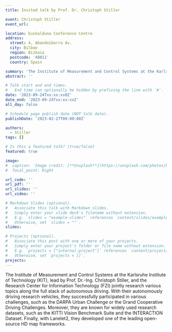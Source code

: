 ```yaml
---
title: Invited talk by Prof. Dr. Christoph Stiller

event: Christoph Stiller
event_url: 

location: Euskalduna Conference Centre
address:
  street: 4, Abandoibarra Av.
  city: Bilbao
  region: Bizkaia
  postcode: '48011'
  country: Spain

summary: 'The Institute of Measurement and Control Systems at the Karlsruhe Institute of Technology (KIT), lead by Prof. Dr.-Ing. Christoph Stiller, and the Research Center for Information Technology (FZI) jointly research various topics along the full stack of autonomous driving. With their autonomously driving research vehicles, they successfully participated in various challenges, such as the DARPA Urban Challenge or the Grand Cooperative Driving Challenges. Moreover, they are known for widely used research datasets, such as the KITTI Vision Benchmark Suite and the INTERACTION Dataset. Finally, with Lanelet2, they developed one of the leading open-source HD map frameworks.'
abstract: ''

# Talk start and end times.
#   End time can optionally be hidden by prefixing the line with `#`.
date: '2023-09-24Txx:xx:xx0Z'
date_end: '2023-09-24Txx:xx:xxZ'
all_day: false

# Schedule page publish date (NOT talk date).
publishDate: '2023-02-27T00:00:00Z'

authors: 
  - Stiller
tags: []

# Is this a featured talk? (true/false)
featured: true

image:
#  caption: 'Image credit: [**Unsplash**](https://unsplash.com/photos/bzdhc5b3Bxs)'
#  focal_point: Right

url_code: ''
url_pdf: ''
url_slides: ''
url_video: ''

# Markdown Slides (optional).
#   Associate this talk with Markdown slides.
#   Simply enter your slide deck's filename without extension.
#   E.g. `slides = "example-slides"` references `content/slides/example-slides.md`.
#   Otherwise, set `slides = ""`.
slides:

# Projects (optional).
#   Associate this post with one or more of your projects.
#   Simply enter your project's folder or file name without extension.
#   E.g. `projects = ["internal-project"]` references `content/project/deep-learning/index.md`.
#   Otherwise, set `projects = []`.
projects:
---
```

The Institute of Measurement and Control Systems at the Karlsruhe Institute of Technology (KIT), lead by Prof. Dr.-Ing. Christoph Stiller, and the Research Center for Information Technology (FZI) jointly research various topics along the full stack of autonomous driving. With their autonomously driving research vehicles, they successfully participated in various challenges, such as the DARPA Urban Challenge or the Grand Cooperative Driving Challenges. Moreover, they are known for widely used research datasets, such as the KITTI Vision Benchmark Suite and the INTERACTION Dataset. Finally, with Lanelet2, they developed one of the leading open-source HD map frameworks.

